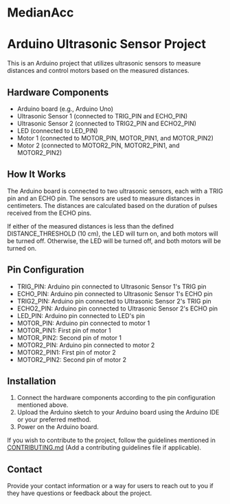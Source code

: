# MedianAcc
# Arduino Ultrasonic Sensor Project

This is an Arduino project that utilizes ultrasonic sensors to measure distances and control motors based on the measured distances.

## Hardware Components

- Arduino board (e.g., Arduino Uno)
- Ultrasonic Sensor 1 (connected to TRIG_PIN and ECHO_PIN)
- Ultrasonic Sensor 2 (connected to TRIG2_PIN and ECHO2_PIN)
- LED (connected to LED_PIN)
- Motor 1 (connected to MOTOR_PIN, MOTOR_PIN1, and MOTOR_PIN2)
- Motor 2 (connected to MOTOR2_PIN, MOTOR2_PIN1, and MOTOR2_PIN2)

## How It Works

The Arduino board is connected to two ultrasonic sensors, each with a TRIG pin and an ECHO pin. The sensors are used to measure distances in centimeters. The distances are calculated based on the duration of pulses received from the ECHO pins.

If either of the measured distances is less than the defined DISTANCE_THRESHOLD (10 cm), the LED will turn on, and both motors will be turned off. Otherwise, the LED will be turned off, and both motors will be turned on.

## Pin Configuration

- TRIG_PIN: Arduino pin connected to Ultrasonic Sensor 1's TRIG pin
- ECHO_PIN: Arduino pin connected to Ultrasonic Sensor 1's ECHO pin
- TRIG2_PIN: Arduino pin connected to Ultrasonic Sensor 2's TRIG pin
- ECHO2_PIN: Arduino pin connected to Ultrasonic Sensor 2's ECHO pin
- LED_PIN: Arduino pin connected to LED's pin
- MOTOR_PIN: Arduino pin connected to motor 1
- MOTOR_PIN1: First pin of motor 1
- MOTOR_PIN2: Second pin of motor 1
- MOTOR2_PIN: Arduino pin connected to motor 2
- MOTOR2_PIN1: First pin of motor 2
- MOTOR2_PIN2: Second pin of motor 2

## Installation

1. Connect the hardware components according to the pin configuration mentioned above.
2. Upload the Arduino sketch to your Arduino board using the Arduino IDE or your preferred method.
3. Power on the Arduino board.



If you wish to contribute to the project, follow the guidelines mentioned in [CONTRIBUTING.md](CONTRIBUTING.md) (Add a contributing guidelines file if applicable).

## Contact

Provide your contact information or a way for users to reach out to you if they have questions or feedback about the project.

